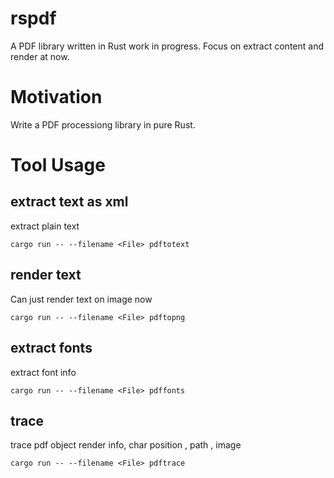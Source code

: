 # rspdf



A PDF library written in Rust work in progress. Focus on extract content and render at now.

# Motivation
Write a PDF processiong library in pure Rust.

# Tool Usage

## extract text as xml
extract plain  text
```
cargo run -- --filename <File> pdftotext
```

## render text
Can just render text on image now

```
cargo run -- --filename <File> pdftopng 
```

## extract  fonts
extract font info
```
cargo run -- --filename <File> pdffonts
```


## trace
trace pdf object render info, char position , path , image
```
cargo run -- --filename <File> pdftrace
```
